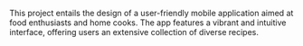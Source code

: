 This project entails the design of a user-friendly mobile application aimed at food enthusiasts and home cooks. The app features a vibrant and intuitive interface, offering users an extensive collection of diverse recipes.
